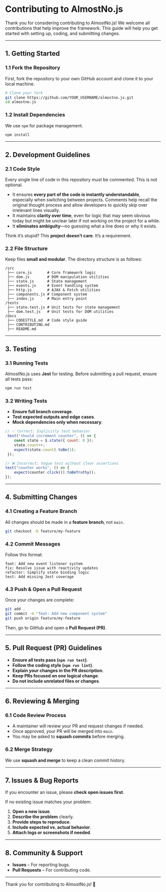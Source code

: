 # Contributing to AlmostNo.js

Thank you for considering contributing to AlmostNo.js! We welcome all contributions that help improve the framework. This guide will help you get started with setting up, coding, and submitting changes.

---

## 1. Getting Started

### 1.1 Fork the Repository
First, fork the repository to your own GitHub account and clone it to your local machine.

```sh
# Clone your fork
git clone https://github.com/YOUR_USERNAME/almostno.js.git
cd almostno.js
```

### 1.2 Install Dependencies
We use `npm` for package management.

```sh
npm install
```

---

## 2. Development Guidelines

### 2.1 Code Style
Every single line of code in this repository must be commented. This is not optional.
 - It ensures **every part of the code is instantly understandable**, especially when switching between projects. Comments help recall the original thought process and allow developers to quickly skip over irrelevant lines visually.
 - It maintains **clarity over time**, even for logic that may seem obvious today but might be unclear later if not working on the project for a while.
 - It **eliminates ambiguity**—no guessing what a line does or why it exists.

Think it’s stupid? This **project doesn’t care**. It’s a requirement.

### 2.2 File Structure
Keep files **small and modular**. The directory structure is as follows:

```plaintext
/src
 ├── core.js       # Core framework logic
 ├── dom.js        # DOM manipulation utilities
 ├── state.js      # State management
 ├── events.js     # Event handling system
 ├── http.js       # AJAX & Fetch utilities
 ├── components.js # Component system
 ├── index.js      # Main entry point
/tests
 ├── state.test.js # Unit tests for state management
 ├── dom.test.js   # Unit tests for DOM utilities
/docs
 ├── CODESTYLE.md  # Code style guide
 ├── CONTRIBUTING.md
 ├── README.md
```

---

## 3. Testing

### 3.1 Running Tests
AlmostNo.js uses **Jest** for testing. Before submitting a pull request, ensure all tests pass:

```sh
npm run test
```

### 3.2 Writing Tests
- **Ensure full branch coverage**.
- **Test expected outputs and edge cases**.
- **Mock dependencies only when necessary**.

```js
// ✅ Correct: Explicitly test behavior
 test("should increment counter", () => {
    const state = $.state({ count: 0 });
    state.count++;
    expect(state.count).toBe(1);
 });

// ❌ Incorrect: Vague test without clear assertions
test("counter works", () => {
    expect(counter.click()).toBeTruthy();
});
```

---

## 4. Submitting Changes

### 4.1 Creating a Feature Branch
All changes should be made in a **feature branch**, not `main`.

```sh
git checkout -b feature/my-feature
```

### 4.2 Commit Messages
Follow this format:

```
feat: Add new event listener system
fix: Resolve issue with reactivity updates
refactor: Simplify state binding logic
test: Add missing Jest coverage
```

### 4.3 Push & Open a Pull Request
Once your changes are complete:

```sh
git add .
git commit -m "feat: Add new component system"
git push origin feature/my-feature
```

Then, go to GitHub and open a **Pull Request (PR)**.

---

## 5. Pull Request (PR) Guidelines

- **Ensure all tests pass (`npm run test`)**.
- **Follow the coding style (`npm run lint`)**.
- **Explain your changes in the PR description**.
- **Keep PRs focused on one logical change**.
- **Do not include unrelated files or changes**.

---

## 6. Reviewing & Merging

### 6.1 Code Review Process
- A maintainer will review your PR and request changes if needed.
- Once approved, your PR will be merged into `main`.
- You may be asked to **squash commits** before merging.

### 6.2 Merge Strategy
We use **squash and merge** to keep a clean commit history.

---

## 7. Issues & Bug Reports

If you encounter an issue, please **check open issues first**.

If no existing issue matches your problem:

1. **Open a new issue**.
2. **Describe the problem** clearly.
3. **Provide steps to reproduce**.
4. **Include expected vs. actual behavior**.
5. **Attach logs or screenshots if needed**.

---

## 8. Community & Support

- **Issues** – For reporting bugs.
- **Pull Requests** – For contributing code.

---

Thank you for contributing to AlmostNo.js! 🚀

